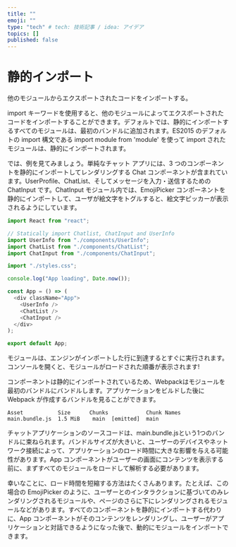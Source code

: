 ```yaml
---
title: ""
emoji: ""
type: "tech" # tech: 技術記事 / idea: アイデア
topics: []
published: false
---
```

# 静的インポート
他のモジュールからエクスポートされたコードをインポートする。

import キーワードを使用すると、他のモジュールによってエクスポートされたコードをインポートすることができます。デフォルトでは、静的にインポートするすべてのモジュールは、最初のバンドルに追加されます。ES2015 のデフォルトの import 構文である import module from 'module' を使って import されたモジュールは、静的にインポートされます。

では、例を見てみましょう。単純なチャット アプリには、3 つのコンポーネントを静的にインポートしてレンダリングする Chat コンポーネントが含まれています。UserProfile、ChatList、そしてメッセージを入力・送信するための ChatInput です。ChatInput モジュール内では、EmojiPicker コンポーネントを静的にインポートして、ユーザが絵文字をトグルすると、絵文字ピッカーが表示されるようにしています。

```javascript
import React from "react";

// Statically import Chatlist, ChatInput and UserInfo
import UserInfo from "./components/UserInfo";
import ChatList from "./components/ChatList";
import ChatInput from "./components/ChatInput";

import "./styles.css";

console.log("App loading", Date.now());

const App = () => (
  <div className="App">
    <UserInfo />
    <ChatList />
    <ChatInput />
  </div>
);

export default App;
```

モジュールは、エンジンがインポートした行に到達するとすぐに実行されます。コンソールを開くと、モジュールがロードされた順番が表示されます!

コンポーネントは静的にインポートされているため、Webpackはモジュールを最初のバンドルにバンドルします。アプリケーションをビルドした後に Webpack が作成するバンドルを見ることができます。

```
Asset           Size      Chunks            Chunk Names
main.bundle.js  1.5 MiB    main  [emitted]  main
```

チャットアプリケーションのソースコードは、main.bundle.jsという1つのバンドルに束ねられます。バンドルサイズが大きいと、ユーザーのデバイスやネットワーク接続によって、アプリケーションのロード時間に大きな影響を与える可能性があります。App コンポーネントがユーザーの画面にコンテンツを表示する前に、まずすべてのモジュールをロードして解析する必要があります。

幸いなことに、ロード時間を短縮する方法はたくさんあります。たとえば、この場合の EmojiPicker のように、ユーザーとのインタラクションに基づいてのみレンダリングされるモジュールや、ページのさらに下にレンダリングされるモジュールなどがあります。すべてのコンポーネントを静的にインポートする代わりに、App コンポーネントがそのコンテンツをレンダリングし、ユーザーがアプリケーションと対話できるようになった後で、動的にモジュールをインポートできます。

